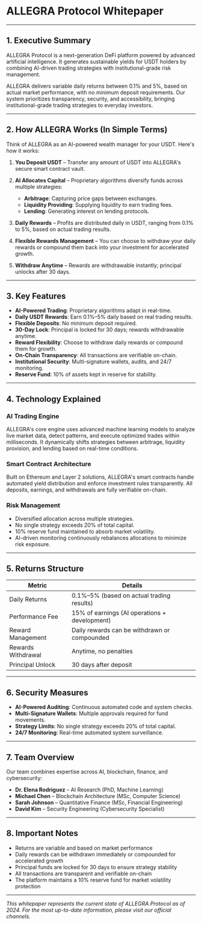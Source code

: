 # ALLEGRA Protocol Whitepaper

---

## 1. Executive Summary

ALLEGRA Protocol is a next-generation DeFi platform powered by advanced artificial intelligence. It generates sustainable yields for USDT holders by combining AI-driven trading strategies with institutional-grade risk management.

ALLEGRA delivers variable daily returns between 0.1% and 5%, based on actual market performance, with no minimum deposit requirements. Our system prioritizes transparency, security, and accessibility, bringing institutional-grade trading strategies to everyday investors.

---

## 2. How ALLEGRA Works (In Simple Terms)

Think of ALLEGRA as an AI-powered wealth manager for your USDT. Here's how it works:

1. **You Deposit USDT** – Transfer any amount of USDT into ALLEGRA's secure smart contract vault.

2. **AI Allocates Capital** – Proprietary algorithms diversify funds across multiple strategies:
   - **Arbitrage**: Capturing price gaps between exchanges.
   - **Liquidity Providing**: Supplying liquidity to earn trading fees.
   - **Lending**: Generating interest on lending protocols.

3. **Daily Rewards** – Profits are distributed daily in USDT, ranging from 0.1% to 5%, based on actual trading results.

4. **Flexible Rewards Management** – You can choose to withdraw your daily rewards or compound them back into your investment for accelerated growth.

5. **Withdraw Anytime** – Rewards are withdrawable instantly; principal unlocks after 30 days.

---

## 3. Key Features

- **AI-Powered Trading**: Proprietary algorithms adapt in real-time.
- **Daily USDT Rewards**: Earn 0.1%–5% daily based on real trading results.
- **Flexible Deposits**: No minimum deposit required.
- **30-Day Lock**: Principal is locked for 30 days; rewards withdrawable anytime.
- **Reward Flexibility**: Choose to withdraw daily rewards or compound them for growth.
- **On-Chain Transparency**: All transactions are verifiable on-chain.
- **Institutional Security**: Multi-signature wallets, audits, and 24/7 monitoring.
- **Reserve Fund**: 10% of assets kept in reserve for stability.

---

## 4. Technology Explained

### AI Trading Engine
ALLEGRA's core engine uses advanced machine learning models to analyze live market data, detect patterns, and execute optimized trades within milliseconds. It dynamically shifts strategies between arbitrage, liquidity provision, and lending based on real-time conditions.

### Smart Contract Architecture
Built on Ethereum and Layer 2 solutions, ALLEGRA's smart contracts handle automated yield distribution and enforce investment rules transparently. All deposits, earnings, and withdrawals are fully verifiable on-chain.

### Risk Management
- Diversified allocation across multiple strategies.
- No single strategy exceeds 20% of total capital.
- 10% reserve fund maintained to absorb market volatility.
- AI-driven monitoring continuously rebalances allocations to minimize risk exposure.

---

## 5. Returns Structure

| Metric | Details |
|--------|---------|
| Daily Returns | 0.1%–5% (based on actual trading results) |
| Performance Fee | 15% of earnings (AI operations + development) |
| Reward Management | Daily rewards can be withdrawn or compounded |
| Rewards Withdrawal | Anytime, no penalties |
| Principal Unlock | 30 days after deposit |

---

## 6. Security Measures

- **AI-Powered Auditing**: Continuous automated code and system checks.
- **Multi-Signature Wallets**: Multiple approvals required for fund movements.
- **Strategy Limits**: No single strategy exceeds 20% of total capital.
- **24/7 Monitoring**: Real-time automated system surveillance.

---

## 7. Team Overview

Our team combines expertise across AI, blockchain, finance, and cybersecurity:

- **Dr. Elena Rodriguez** – AI Research (PhD, Machine Learning)
- **Michael Chen** – Blockchain Architecture (MSc, Computer Science)
- **Sarah Johnson** – Quantitative Finance (MSc, Financial Engineering)
- **David Kim** – Security Engineering (Cybersecurity Specialist)

---

## 8. Important Notes

- Returns are variable and based on market performance
- Daily rewards can be withdrawn immediately or compounded for accelerated growth
- Principal funds are locked for 30 days to ensure strategy stability
- All transactions are transparent and verifiable on-chain
- The platform maintains a 10% reserve fund for market volatility protection

---

*This whitepaper represents the current state of ALLEGRA Protocol as of 2024. For the most up-to-date information, please visit our official channels.*
